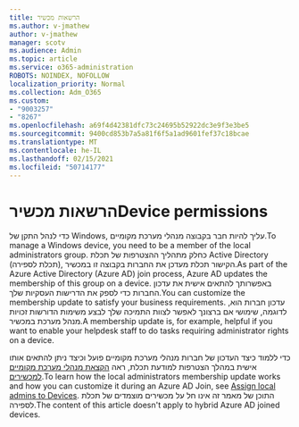 ```yaml
---
title: הרשאות מכשיר
ms.author: v-jmathew
author: v-jmathew
manager: scotv
ms.audience: Admin
ms.topic: article
ms.service: o365-administration
ROBOTS: NOINDEX, NOFOLLOW
localization_priority: Normal
ms.collection: Adm_O365
ms.custom:
- "9003257"
- "8267"
ms.openlocfilehash: a69f4d42381dfc73c24695b52922dc3e9f3e3be5
ms.sourcegitcommit: 9400cd853b7a5a81f6f5a1ad9601fef37c18bcae
ms.translationtype: MT
ms.contentlocale: he-IL
ms.lasthandoff: 02/15/2021
ms.locfileid: "50714177"
---
```

# <a name="device-permissions"></a><span data-ttu-id="ac8a2-102">הרשאות מכשיר</span><span class="sxs-lookup"><span data-stu-id="ac8a2-102">Device permissions</span></span>

<span data-ttu-id="ac8a2-103">כדי לנהל התקן של Windows, עליך להיות חבר בקבוצה מנהלי מערכת מקומיים.</span><span class="sxs-lookup"><span data-stu-id="ac8a2-103">To manage a Windows device, you need to be a member of the local administrators group.</span></span> <span data-ttu-id="ac8a2-104">כחלק מתהליך ההצטרפות של תכלת Active Directory (תכלת לספירה), הקישור תכלת מעדכן את החברות בקבוצה זו במכשיר.</span><span class="sxs-lookup"><span data-stu-id="ac8a2-104">As part of the Azure Active Directory (Azure AD) join process, Azure AD updates the membership of this group on a device.</span></span> <span data-ttu-id="ac8a2-105">באפשרותך להתאים אישית את עדכון החברות כדי לספק את הדרישות העסקיות שלך.</span><span class="sxs-lookup"><span data-stu-id="ac8a2-105">You can customize the membership update to satisfy your business requirements.</span></span> <span data-ttu-id="ac8a2-106">עדכון חברות הוא, לדוגמה, שימושי אם ברצונך לאפשר לצוות התמיכה שלך לבצע משימות הדורשות זכויות מנהל מערכת במכשיר.</span><span class="sxs-lookup"><span data-stu-id="ac8a2-106">A membership update is, for example, helpful if you want to enable your helpdesk staff to do tasks requiring administrator rights on a device.</span></span>

<span data-ttu-id="ac8a2-107">כדי ללמוד כיצד העדכון של חברות מנהלי מערכת מקומיים פועל וכיצד ניתן להתאים אותו אישית במהלך הצטרפות למודעת תכלת, ראה [הקצאת מנהלי מערכת מקומיים למכשירים](https://docs.microsoft.com/azure/active-directory/devices/assign-local-admin).</span><span class="sxs-lookup"><span data-stu-id="ac8a2-107">To learn how the local administrators membership update works and how you can customize it during an Azure AD Join, see [Assign local admins to Devices](https://docs.microsoft.com/azure/active-directory/devices/assign-local-admin).</span></span> <span data-ttu-id="ac8a2-108">התוכן של מאמר זה אינו חל על מכשירים מוצמדים של תכלת לספירה.</span><span class="sxs-lookup"><span data-stu-id="ac8a2-108">The content of this article doesn't apply to hybrid Azure AD joined devices.</span></span>
